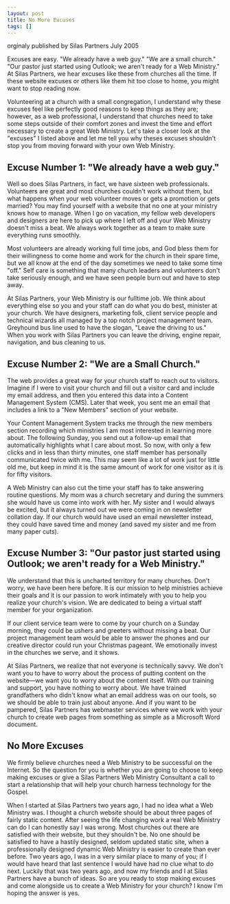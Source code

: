 ```yaml
---
layout: post
title: No More Excuses
tags: []
---
```


orginaly published by Silas Partners
July 2005

Excuses are easy. "We already have a web guy." "We are a small church." "Our pastor just started using Outlook; we aren't ready for a Web Ministry." At Silas Partners, we hear excuses like these from churches all the time. If these website excuses or others like them hit too close to home, you might want to stop reading now.

Volunteering at a church with a small congregation, I understand why these excuses feel like perfectly good reasons to keep things as they are; however, as a web professional, I understand that churches need to take some steps outside of their comfort zones and invest the time and effort necessary to create a great Web Ministry. Let's take a closer look at the "excuses" I listed above and let me tell you why theses excuses shouldn't stop you from moving forward with your own Web Ministry.

Excuse Number 1: "We already have a web guy."
---------------------------------------------

Well so does Silas Partners, in fact, we have sixteen web professionals. Volunteers are great and most churches couldn't work without them, but what happens when your web volunteer moves or gets a promotion or gets married? You may find yourself with a website that no one at your ministry knows how to manage. When I go on vacation, my fellow web developers and designers are here to pick up where I left off and your Web Ministry doesn't miss a beat. We always work together as a team to make sure everything runs smoothly.

Most volunteers are already working full time jobs, and God bless them for their willingness to come home and work for the church in their spare time, but we all know at the end of the day sometimes we need to take some time "off." Self care is something that many church leaders and volunteers don't take seriously enough, and we have seen people burn out and have to step away.

At Silas Partners, your Web Ministry is our fulltime job. We think about everything else so you and your staff can do what you do best, minister at your church. We have designers, marketing folk, client service people and technical wizards all managed by a top notch project management team. Greyhound bus line used to have the slogan, "Leave the driving to us." When you work with Silas Partners you can leave the driving, engine repair, navigation, and bus cleaning to us.

Excuse Number 2: "We are a Small Church."
-----------------------------------------

The web provides a great way for your church staff to reach out to visitors. Imagine if I were to visit your church and fill out a visitor card and include my email address, and then you entered this data into a Content Management System (CMS). Later that week, you sent me an email that includes a link to a "New Members" section of your website.

Your Content Management System tracks me through the new members section recording which ministries I am most interested in learning more about. The following Sunday, you send out a follow-up email that automatically highlights what I care about most. So now, with only a few clicks and in less than thirty minutes, one staff member has personally communicated twice with me. This may seem like a lot of work just for little old me, but keep in mind it is the same amount of work for one visitor as it is for fifty visitors.

A Web Ministry can also cut the time your staff has to take answering routine questions. My mom was a church secretary and during the summers she would have us come into work with her. My sister and I would always be excited, but it always turned out we were coming in on newsletter collation day. If our church would have used an email newsletter instead, they could have saved time and money (and saved my sister and me from many paper cuts).

Excuse Number 3: "Our pastor just started using Outlook; we aren't ready for a Web Ministry."
---------------------------------------------------------------------------------------------

We understand that this is uncharted territory for many churches. Don't worry, we have been here before. It is our mission to help ministries achieve their goals and it is our passion to work intimately with you to help you realize your church's vision. We are dedicated to being a virtual staff member for your organization.

If our client service team were to come by your church on a Sunday morning, they could be ushers and greeters without missing a beat. Our project management team would be able to answer the phones and our creative director could run your Christmas pageant. We emotionally invest in the churches we serve, and it shows.

At Silas Partners, we realize that not everyone is technically savvy. We don't want you to have to worry about the process of putting content on the website—we want you to worry about the content itself. With our training and support, you have nothing to worry about. We have trained grandfathers who didn't know what an email address was on our tools, so we should be able to train just about anyone. And if you want to be pampered, Silas Partners has webmaster services where we work with your church to create web pages from something as simple as a Microsoft Word document.

No More Excuses
---------------

We firmly believe churches need a Web Ministry to be successful on the Internet. So the question for you is whether you are going to choose to keep making excuses or give a Silas Partners Web Ministry Consultant a call to start a relationship that will help your church harness technology for the Gospel.

When I started at Silas Partners two years ago, I had no idea what a Web Ministry was. I thought a church website should be about three pages of fairly static content. After seeing the life changing work a real Web Ministry can do I can honestly say I was wrong. Most churches out there are satisfied with their website, but they shouldn't be. No one should be satisfied to have a hastily designed, seldom updated static site, when a professionally designed dynamic Web Ministry is easier to create than ever before. Two years ago, I was in a very similar place to many of you; if I would have heard that last sentence I would have had no clue what to do next. Luckily that was two years ago, and now my friends and I at Silas Partners have a bunch of ideas. So are you ready to stop making excuses and come alongside us to create a Web Ministry for your church? I know I'm hoping the answer is yes.
